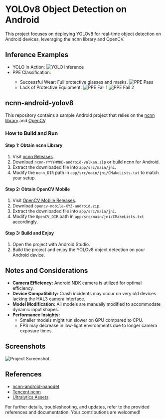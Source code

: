 <!DOCTYPE html>
<html>

<head>
  <title>YOLOv8 Object Detection on Android</title>
</head>

<body>

  <h1>YOLOv8 Object Detection on Android</h1>

  <p>This project focuses on deploying YOLOv8 for real-time object detection on Android devices, leveraging the ncnn library and OpenCV.</p>

  <h2>Inference Examples</h2>

  <ul>
    <li>YOLO in Action:
      <img src="image/inference_yolo_detect.jpg" alt="YOLO Inference">
    </li>
    <li>PPE Classification:</li>
    <ul>
      <li>Successful Wear: Full protective glasses and masks.
        <img src="image/ppe-pass.jpg" alt="PPE Pass">
      </li>
      <li>Lack of Protective Equipment:
        <img src="image/ppe-fail.jpg" alt="PPE Fail 1">
        <img src="image/ppe-fail-2.jpg" alt="PPE Fail 2">
      </li>
    </ul>
  </ul>

  <h2>ncnn-android-yolov8</h2>

  <p>This repository contains a sample Android project that relies on the <a href="https://github.com/Tencent/ncnn">ncnn library</a> and <a href="https://github.com/nihui/opencv-mobile">OpenCV</a>.</p>

  <h3>How to Build and Run</h3>

  <h4>Step 1: Obtain ncnn Library</h4>

  <ol>
    <li>Visit <a href="https://github.com/Tencent/ncnn/releases">ncnn Releases</a>.</li>
    <li>Download <code>ncnn-YYYYMMDD-android-vulkan.zip</code> or build ncnn for Android.</li>
    <li>Extract the downloaded file into <code>app/src/main/jni</code>.</li>
    <li>Modify the <code>ncnn_DIR</code> path in <code>app/src/main/jni/CMakeLists.txt</code> to match your setup.</li>
  </ol>

  <h4>Step 2: Obtain OpenCV Mobile</h4>

  <ol>
    <li>Visit <a href="https://github.com/nihui/opencv-mobile">OpenCV Mobile Releases</a>.</li>
    <li>Download <code>opencv-mobile-XYZ-android.zip</code>.</li>
    <li>Extract the downloaded file into <code>app/src/main/jni</code>.</li>
    <li>Modify the <code>OpenCV_DIR</code> path in <code>app/src/main/jni/CMakeLists.txt</code> accordingly.</li>
  </ol>

  <h4>Step 3: Build and Enjoy</h4>

  <ol>
    <li>Open the project with Android Studio.</li>
    <li>Build the project and enjoy the YOLOv8 object detection on your Android device.</li>
  </ol>

  <h2>Notes and Considerations</h2>

  <ul>
    <li><strong>Camera Efficiency:</strong> Android NDK camera is utilized for optimal efficiency.</li>
    <li><strong>Device Compatibility:</strong> Crash incidents may occur on very old devices lacking the HAL3 camera
      interface.</li>
    <li><strong>Model Modification:</strong> All models are manually modified to accommodate dynamic input shapes.</li>
    <li><strong>Performance Insights:</strong>
      <ul>
        <li>Smaller models might run slower on GPU compared to CPU.</li>
        <li>FPS may decrease in low-light environments due to longer camera exposure times.</li>
      </ul>
    </li>
  </ul>

  <h2>Screenshots</h2>

  <img src="screenshot.png" alt="Project Screenshot">

  <h2>References</h2>

  <ul>
    <li><a href="https://github.com/nihui/ncnn-android-nanodet">ncnn-android-nanodet</a></li>
    <li><a href="https://github.com/Tencent/ncnn">Tencent ncnn</a></li>
    <li><a href="https://github.com/ultralytics/assets/releases/tag/v0.0.0">Ultralytics Assets</a></li>
  </ul>

  <p>For further details, troubleshooting, and updates, refer to the provided references and documentation. Your contributions are welcomed!</p>

</body>

</html>
